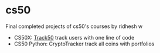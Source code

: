 # cs50
Final completed projects of cs50's courses by ridhesh w


- CS50X: [Track50](https://github.com/ridheshcybe/cs50/tree/main/track50) track users with one line of code
- CS50 Python: CryptoTracker track all coins with portfolios
